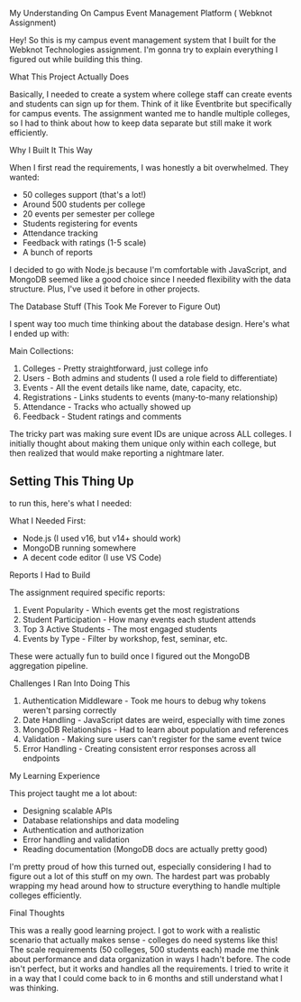 My Understanding On Campus Event Management Platform ( Webknot Assignment)

Hey! So this is my campus event management system that I built for the Webknot Technologies assignment. I'm gonna try to explain everything I figured out while building this thing.

What This Project Actually Does

Basically, I needed to create a system where college staff can create events and students can sign up for them. Think of it like Eventbrite but specifically for campus events. The assignment wanted me to handle multiple colleges, so I had to think about how to keep data separate but still make it work efficiently.

 Why I Built It This Way

When I first read the requirements, I was honestly a bit overwhelmed. They wanted:
- 50 colleges support (that's a lot!)
- Around 500 students per college
- 20 events per semester per college
- Students registering for events
- Attendance tracking
- Feedback with ratings (1-5 scale)
- A bunch of reports

I decided to go with Node.js because I'm comfortable with JavaScript, and MongoDB seemed like a good choice since I needed flexibility with the data structure. Plus, I've used it before in other projects.

 The Database Stuff (This Took Me Forever to Figure Out)

I spent way too much time thinking about the database design. Here's what I ended up with:

 Main Collections:
1. Colleges - Pretty straightforward, just college info
2. Users - Both admins and students (I used a role field to differentiate)
3. Events - All the event details like name, date, capacity, etc.
4. Registrations - Links students to events (many-to-many relationship)
5. Attendance - Tracks who actually showed up
6. Feedback - Student ratings and comments

The tricky part was making sure event IDs are unique across ALL colleges. I initially thought about making them unique only within each college, but then realized that would make reporting a nightmare later.

## Setting This Thing Up

to run this, here's what I needed:

 What I Needed First:
- Node.js (I used v16, but v14+ should work)
- MongoDB running somewhere
- A decent code editor (I use VS Code)

 Reports I Had to Build

The assignment required specific reports:
1. Event Popularity - Which events get the most registrations
2. Student Participation - How many events each student attends
3. Top 3 Active Students - The most engaged students
4. Events by Type - Filter by workshop, fest, seminar, etc.

These were actually fun to build once I figured out the MongoDB aggregation pipeline.

 Challenges I Ran Into Doing This

1. Authentication Middleware - Took me hours to debug why tokens weren't parsing correctly
2. Date Handling - JavaScript dates are weird, especially with time zones
3. MongoDB Relationships - Had to learn about population and references
4. Validation - Making sure users can't register for the same event twice
5. Error Handling - Creating consistent error responses across all endpoints

 My Learning Experience

This project taught me a lot about:
- Designing scalable APIs
- Database relationships and data modeling
- Authentication and authorization
- Error handling and validation
- Reading documentation (MongoDB docs are actually pretty good)

I'm pretty proud of how this turned out, especially considering I had to figure out a lot of this stuff on my own. The hardest part was probably wrapping my head around how to structure everything to handle multiple colleges efficiently.

 Final Thoughts

This was a really good learning project. I got to work with a realistic scenario that actually makes sense - colleges do need systems like this! The scale requirements (50 colleges, 500 students each) made me think about performance and data organization in ways I hadn't before. The code isn't perfect, but it works and handles all the requirements. I tried to write it in a way that I could come back to in 6 months and still understand what I was thinking.